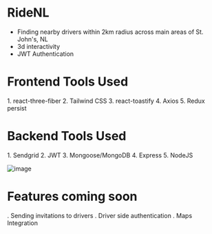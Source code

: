 # RideNL

<ul>
<li>Finding nearby drivers within 2km radius across main areas of St. John's, NL</li>
<li>3d interactivity</li>
<li>JWT Authentication</li>
</ul>

<h1>Frontend Tools Used </h1>
1. react-three-fiber
2. Tailwind CSS
3. react-toastify
4. Axios
5. Redux persist

<h1>Backend Tools Used</h1>
1. Sendgrid
2. JWT
3. Mongoose/MongoDB
4. Express
5. NodeJS

![image](https://user-images.githubusercontent.com/69413640/215818662-12bee416-3d99-48e8-97d5-3a9bbe198947.png)

<h1>Features coming soon</h1>
. Sending invitations to drivers
. Driver side authentication 
. Maps Integration
